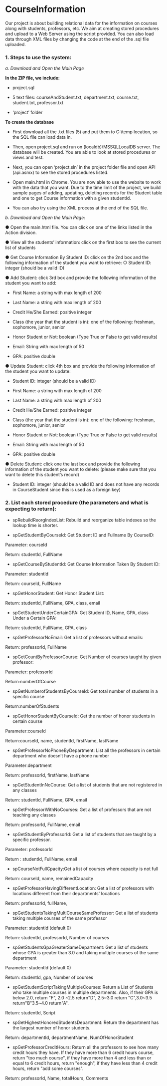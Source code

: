 # CourseInformation
Our project is about building relational data for the information on courses along with students, professors, etc. We aim at creating stored procedures and upload to a Web Server using the script provided. You can also load data through XML files by changing the code at the end of the .sql file uploaded.


### 1. Steps to use the system:
*a. Download and Open the Main Page*

__In the ZIP file, we include:__

- project.sql

- 5 text files: courseAndStudent.txt, department.txt, course.txt, student.txt, professor.txt

- ‘project’ folder

__To create the database__
- First download all the .txt files (5) and put them to C:\temp location, so the SQL file can load data in.

- Then, open project.sql and run on (localdb)\MSSQLLocalDB server. The database will be created. You are able to look at stored procedures or views and test.

- Next, you can open ‘project.sln’ in the project folder file and open API (api.asmx) to see the stored procedures listed.

- Open main.html in Chrome. You are now able to use the website to work with the data that you want. Due to the time limit of the project, we build sample pages of adding, updating, deleting records for the Student table and one to get Course information with a given studentId.

- You can also try using the XML process at the end of the SQL file.

*b. Download and Open the Main Page:*

● Open the main.html file. You can click on one of the links listed in the Action
division.

● View all the students’ information: click on the first box to see the current list
of students

● Get Course Information By Student ID​: click on the 2nd box and the following
information of the student you want to retrieve: ○ Student ID: integer (should be a valid ID)

● Add Student: click 3rd box and provide the following information of the student you want to add:
  
- First Name: a string with max length of 200

- Last Name: a string with max length of 200

- Credit He/She Earned: positive integer

- Class (the year that the student is in): one of the following: freshman,
sophomore, junior, senior

- Honor Student or Not: boolean (Type True or False to get valid results)

- Email: String with max length of 50

- GPA: positive double

● Update Student: click 4th box and provide the following information of the student you want to update:

- Student ID: integer (should be a valid ID)

- First Name: a string with max length of 200

- Last Name: a string with max length of 200

- Credit He/She Earned: positive integer

- Class (the year that the student is in): one of the following: freshman,
sophomore, junior, senior

- Honor Student or Not: boolean (Type True or False to get valid results)

- Email: String with max length of 50

- GPA: positive double

● Delete Student: click one the last box and provide the following information of the student you want to delete:
(please make sure that you want to delete this student’s record)
- Student ID: integer (should be a valid ID and does not have any records in CourseStudent since this is used as a foreign key)

### 2. List each stored procedure (the parameters and what is expecting to return):

- spRebuildReorgIndexList: Rebuild and reorganize table indexes so the lookup time is shorter.

- spGetStudentByCourseId: Get Student ID and Fullname By CourseID:

Parameter: courseId

Return: studentId, FullName

- spGetCourseByStudentId: Get Course Information Taken By Student ID:

Parameter: studentId

Return: courseId, FullName

- spGetHonorStudent: Get Honor Student List:

Return: studentId, FullName, GPA, class, email

- spGetStudentUnderCertainGPA: Get Student ID, Name, GPA, class Under a Certain GPA:

Return: studentId, FullName, GPA, class

- spGetProfessorNoEmail: Get a list of professors without emails: 

Return: professorId, FullName

 - spGetCountByProfessorCourse: Get Number of courses taught by given professor:
 
Parameter: professorId

Return:numberOfCourse

- spGetNumberofStudentsByCourseId: Get total number of students in a specific course

Return:numberOfStudents

- spGetHonorStudentByCourseId: Get the number of honor students in certain course

Parameter:courseId

Return:courseId, name, studentId, firstName, lastName

- spGetProfessorNoPhoneByDepartment: List all the professors in certain department who doesn’t have a phone number

Parameter:department

Return: professorId, firstName, lastName

- spGetStudentInNoCourse: Get a list of students that are not registered in any classes

Return: studentId, FullName, GPA, email

- spGetProfessorWithNoCourses: Get a list of professors that are not teaching any classes

Return: professorId, FullName, email

- spGetStudentByProfessorId: Get a list of students that are taught by a specific professor.

Parameter: professorId

Return : studentId, FullName, email

- spCourseNotFullCpacity:Get a list of courses where capacity is not full

Return: courseId, name, remainedCapacity

- spGetProfessorHavingDifferentLocation: Get a list of professors with locations different from their departments' locations 

Return: professorId, fullName,

- spGetStudentsTakingMultiCourseSameProfessor: Get a list of students taking multiple courses of the same professor

Parameter: studentId (default 0)

Return: studentId, professorId, Number of courses

- spGetStudentsGpaGreaterSameDepartment: Get a list of students whose GPA is greater than 3.0 and taking multiple courses of the same department

Parameter: studentId (default 0)

Return: studentId, gpa, Number of courses

- spGetStudentScriptTakingMultipleCourses: Return a List of Students who take multiple courses in multiple departments. Also, if their GPA is below 2.0, return "F", 2.0 ~2.5 return"D", 2.5~3.0 return "C",3.0~3.5 return"B"3.5~4.0 return"A".

Return: studentId, Script

- spGetHighestHonoredStudentsDepartment: Return the department has the largest number of honor students.

Return: departmentId, departmentName, NumOfHonorStudent

- spGetProfessorCreditHours: Return all the professors to see how many credit hours they have. If they have more than 6 credit hours course, return "too much course", if they have more than 4 and less than or equal to 6 credit hours, return "enough", if they have less than 4 credit hours, return "add some courses". 

Return: professorId, Name, totalHours, Comments
